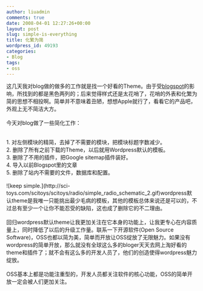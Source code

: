 ```yaml
---
author: liuadmin
comments: true
date: 2008-04-01 12:27:26+00:00
layout: post
slug: simple-is-everything
title: 化繁为简
wordpress_id: 49193
categories:
- Blog
tags:
- oss
---
```


这几天我对blog做的做多的工作就是找一个好看的Theme。由于受[blogspot](http://lzheng.blogspot.com)的影响，所找到的都是黑色两列的；后来觉得样式还是太花哨了，花哨的外表和化繁为简的思想不相投啊。简单并不意味着丑陋，想想Apple就行了，看看它的产品吧，外观上无不简洁大方。<br /><br />今天对blog做了一些简化工作：<br />

<br />	
  1. 对左侧模块的精简，去掉了不需要的模块，把模块标题字数减少。
<br />	
  2. 删除了所有之前下载的Theme，以后就用Wordpress默认的模板。
<br />	
  3. 删除了不用的插件，把Google sitemap插件装好。
<br />	
  4. 导入以前Blogspot里的文章
<br />	
  5. 删除了站内不需要的文件，数据库和配置。
<br /><br />![keep simple.](http://sci-toys.com/scitoys/scitoys/radio/simple_radio_schematic_2.gif)wordpress默认theme是我唯一只能挑出最少毛病的模板，其他的模板总体来说还是可以的，不过总有至少一个让你不能忍受的缺陷，这也成了删除它的不二理由。<br /><br />回归wordpress默认theme让我更加关注在它本身的功能上，让我更专心在内容质量上，同时降低了以后的升级工作量。联系一下开源软件(Open Source Software)，OSS也都以简为美，简单而开放让OSS绽放了无限魅力。如果没有wordpress的简单开放，那么就没有全球这么多的bloger天天去网上淘好看的theme和插件了；就不会有这么多的开发人员了，他们的创造使得wordpress魅力绽放。<br /><br />OSS基本上都是功能注重型的，开发人员都关注软件的核心功能，OSS的简单开放一定会被人们更加关注。
